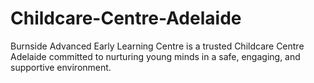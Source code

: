# Childcare-Centre-Adelaide
Burnside Advanced Early Learning Centre is a trusted Childcare Centre Adelaide committed to nurturing young minds in a safe, engaging, and supportive environment. 
